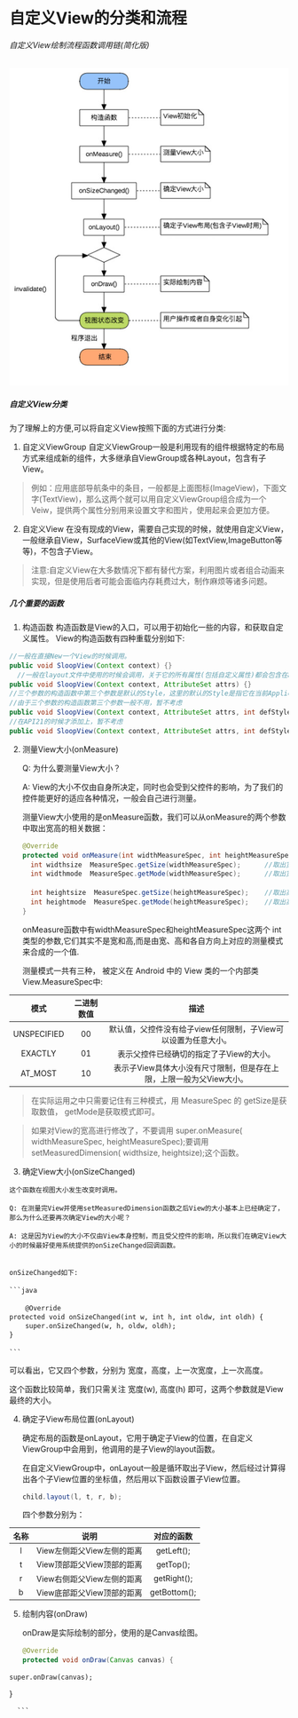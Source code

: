 # 自定义View的分类和流程

######  自定义View绘制流程函数调用链(简化版)
![自定义View绘制流程函数调用链(简化版)](自定义View绘制流程函数调用链.jpg)

##### 自定义View分类
为了理解上的方便,可以将自定义View按照下面的方式进行分类:
1.  自定义ViewGroup
  自定义ViewGroup一般是利用现有的组件根据特定的布局方式来组成新的组件，大多继承自ViewGroup或各种Layout，包含有子View。
  >例如：应用底部导航条中的条目，一般都是上面图标(ImageView)，下面文字(TextView)，那么这两个就可以用自定义ViewGroup组合成为一个Veiw，提供两个属性分别用来设置文字和图片，使用起来会更加方便。

2.  自定义View
  在没有现成的View，需要自己实现的时候，就使用自定义View，一般继承自View，SurfaceView或其他的View(如TextView,ImageButton等等)，不包含子View。

>注意:自定义View在大多数情况下都有替代方案，利用图片或者组合动画来实现，但是使用后者可能会面临内存耗费过大，制作麻烦等诸多问题。


##### 几个重要的函数
1.  构造函数
  构造函数是View的入口，可以用于初始化一些的内容，和获取自定义属性。
  View的构造函数有四种重载分别如下:

  ```java
  //一般在直接New一个View的时候调用。
  public void SloopView(Context context) {}
    //一般在layout文件中使用的时候会调用，关于它的所有属性(包括自定义属性)都会包含在attrs中传递进来。
public void SloopView(Context context, AttributeSet attrs) {}
  //三个参数的构造函数中第三个参数是默认的Style，这里的默认的Style是指它在当前Application或Activity所用的Theme中的默认Style，且只有在明确调用的时候才会生效.
  //由于三个参数的构造函数第三个参数一般不用，暂不考虑
public void SloopView(Context context, AttributeSet attrs, int defStyleAttr) {}
//在API21的时候才添加上，暂不考虑
public void SloopView(Context context, AttributeSet attrs, int defStyleAttr, int defStyleRes) {}

  ```

2.  测量View大小(onMeasure)

    Q: 为什么要测量View大小？

    A: View的大小不仅由自身所决定，同时也会受到父控件的影响，为了我们的控件能更好的适应各种情况，一般会自己进行测量。

    测量View大小使用的是onMeasure函数，我们可以从onMeasure的两个参数中取出宽高的相关数据：

      ```java
      @Override
    protected void onMeasure(int widthMeasureSpec, int heightMeasureSpec) {
        int widthsize  MeasureSpec.getSize(widthMeasureSpec);      //取出宽度的确切数值
        int widthmode  MeasureSpec.getMode(widthMeasureSpec);      //取出宽度的测量模式

        int heightsize  MeasureSpec.getSize(heightMeasureSpec);    //取出高度的确切数值
        int heightmode  MeasureSpec.getMode(heightMeasureSpec);    //取出高度的测量模式
    }

    ```

    onMeasure函数中有widthMeasureSpec和heightMeasureSpec这两个 int类型的参数,它们其实不是宽和高,而是由宽、高和各自方向上对应的测量模式来合成的一个值.

    测量模式一共有三种， 被定义在 Android 中的 View 类的一个内部类View.MeasureSpec中:


  | 模式 | 二进制数值 | 描述 |
  |:-----:|:------:|:--------:|
  | UNSPECIFIED  | 00  |默认值，父控件没有给子view任何限制，子View可以设置为任意大小。|
  | EXACTLY      | 01  | 表示父控件已经确切的指定了子View的大小。 |
  | AT_MOST      | 10  | 表示子View具体大小没有尺寸限制，但是存在上限，上限一般为父View大小。 |


>在实际运用之中只需要记住有三种模式，用 MeasureSpec 的 getSize是获取数值， getMode是获取模式即可。

>如果对View的宽高进行修改了，不要调用 super.onMeasure( widthMeasureSpec, heightMeasureSpec);要调用setMeasuredDimension( widthsize, heightsize);这个函数。


  3.  确定View大小(onSizeChanged)

    这个函数在视图大小发生改变时调用。

    Q: 在测量完View并使用setMeasuredDimension函数之后View的大小基本上已经确定了，那么为什么还要再次确定View的大小呢？

    A: 这是因为View的大小不仅由View本身控制，而且受父控件的影响，所以我们在确定View大小的时候最好使用系统提供的onSizeChanged回调函数。


    onSizeChanged如下:

    ```java

        @Override
    protected void onSizeChanged(int w, int h, int oldw, int oldh) {
        super.onSizeChanged(w, h, oldw, oldh);
    }

    ```


  可以看出，它又四个参数，分别为 宽度，高度，上一次宽度，上一次高度。

  这个函数比较简单，我们只需关注 宽度(w), 高度(h) 即可，这两个参数就是View最终的大小。


4.  确定子View布局位置(onLayout)

    确定布局的函数是onLayout，它用于确定子View的位置，在自定义ViewGroup中会用到，他调用的是子View的layout函数。

    在自定义ViewGroup中，onLayout一般是循环取出子View，然后经过计算得出各个子View位置的坐标值，然后用以下函数设置子View位置。


    ```java
    child.layout(l, t, r, b);

    ```

    四个参数分别为：  


  |  名称   | 说明    | 对应的函数 |
  | :-----: | :------: | :-------: |
  |  l  |  View左侧距父View左侧的距离  |  getLeft(); |
  |  t  |  View顶部距父View顶部的距离  |  getTop();  |
  |  r  |  View右侧距父View左侧的距离  |  getRight();|
  |  b  |  View底部距父View顶部的距离  |  getBottom();|




5.    绘制内容(onDraw)

      onDraw是实际绘制的部分，使用的是Canvas绘图。

      ```java
      @Override
      protected void onDraw(Canvas canvas) {
    super.onDraw(canvas);
}

      ```

